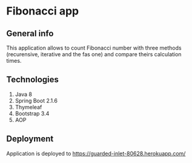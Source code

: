 # Fibonacci app

## General info
This application allows to count Fibonacci number with three methods (recurensive, iterative and the fas one) and compare theirs calculation times.

## Technologies
1. Java 8
2. Spring Boot 2.1.6
3. Thymeleaf 
4. Bootstrap 3.4
5. AOP

## Deployment
Application is deployed to https://guarded-inlet-80628.herokuapp.com/
